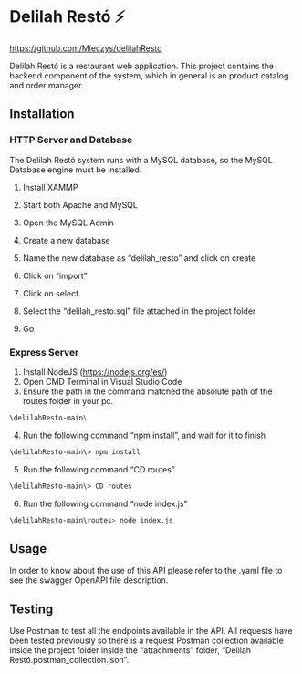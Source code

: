 # Delilah Restó :zap:
https://github.com/Mieczys/delilahResto


Delilah Restó is a restaurant web application. This project contains the backend component of the system, which in general is an product catalog and order manager.

## Installation

### HTTP Server and Database

The Delilah Restó system runs with a MySQL database, so the MySQL Database engine must be installed.

1. Install XAMMP

2. Start both Apache and MySQL

3. Open the MySQL Admin

4. Create a new database

5. Name the new database as “delilah_resto” and click on create

6. Click on “import”

7. Click on select

8. Select the “delilah_resto.sql” file attached in the project folder

9. Go


### Express Server

1. Install NodeJS (https://nodejs.org/es/)
2. Open CMD Terminal in Visual Studio Code
3. Ensure the path in the command matched the absolute path of the routes folder in your pc.

```bash
\delilahResto-main\
```

4. Run the following command “npm install”, and wait for it to finish

```bash
\delilahResto-main\> npm install
```

5. Run the following command “CD routes”

```bash
\delilahResto-main\> CD routes
```

6. Run the following command “node index.js”

```bash
\delilahResto-main\routes> node index.js
```

## Usage

In order to know about the use of this API please refer to the .yaml file to see the swagger OpenAPI file description.

## Testing

Use Postman to test all the endpoints available in the API. All requests have been tested previously so there is a request Postman collection available inside the project folder inside the “attachments” folder, “Delilah Restó.postman_collection.json”.
